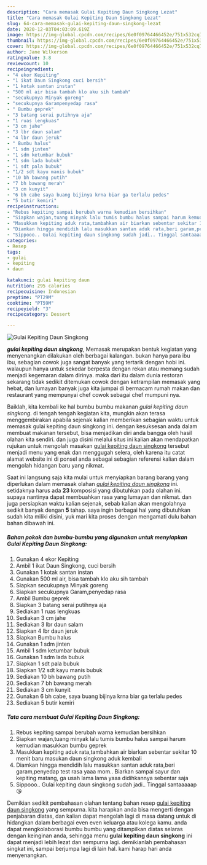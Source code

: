 ```yaml
---
description: "Cara memasak Gulai Kepiting Daun Singkong Lezat"
title: "Cara memasak Gulai Kepiting Daun Singkong Lezat"
slug: 64-cara-memasak-gulai-kepiting-daun-singkong-lezat
date: 2020-12-03T04:03:09.619Z
image: https://img-global.cpcdn.com/recipes/6e0f09764466452e/751x532cq70/gulai-kepiting-daun-singkong-foto-resep-utama.jpg
thumbnail: https://img-global.cpcdn.com/recipes/6e0f09764466452e/751x532cq70/gulai-kepiting-daun-singkong-foto-resep-utama.jpg
cover: https://img-global.cpcdn.com/recipes/6e0f09764466452e/751x532cq70/gulai-kepiting-daun-singkong-foto-resep-utama.jpg
author: Jane Wilkerson
ratingvalue: 3.8
reviewcount: 10
recipeingredient:
- "4 ekor Kepiting"
- "1 ikat Daun Singkong cuci bersih"
- "1 kotak santan instan"
- "500 ml air bisa tambah klo aku sih tambah"
- "secukupnya Minyak goreng"
- "secukupnya Garampenyedap rasa"
- " Bumbu geprek"
- "3 batang serai putihnya aja"
- "1 ruas lengkuas"
- "3 cm jahe"
- "3 lbr daun salam"
- "4 lbr daun jeruk"
- " Bumbu halus"
- "1 sdm jinten"
- "1 sdm ketumbar bubuk"
- "1 sdm lada bubuk"
- "1 sdt pala bubuk"
- "1/2 sdt kayu manis bubuk"
- "10 bh bawang putih"
- "7 bh bawang merah"
- "3 cm kunyit"
- "6 bh cabe saya buang bijinya krna biar ga terlalu pedes"
- "5 butir kemiri"
recipeinstructions:
- "Rebus kepiting sampai berubah warna kemudian bersihkan"
- "Siapkan wajan,tuang minyak lalu tumis bumbu halus sampai harum kemudian masukkan bumbu geprek"
- "Masukkan kepiting aduk rata,tambahkan air biarkan sebentar sekitar 10 menit baru masukan daun singkong aduk kembali"
- "Diamkan hingga mendidih lalu masukkan santan aduk rata,beri garam,penyedap test rasa yaaa mom.. Biarkan sampai sayur dan kepiting matang, ga usah lama lama yaaa didihkannya sebentar saja"
- "Sippooo.. Gulai kepiting daun singkong sudah jadi.. Tinggal santaaaaap😘"
categories:
- Resep
tags:
- gulai
- kepiting
- daun

katakunci: gulai kepiting daun 
nutrition: 295 calories
recipecuisine: Indonesian
preptime: "PT29M"
cooktime: "PT59M"
recipeyield: "3"
recipecategory: Dessert

---
```



![Gulai Kepiting Daun Singkong](https://img-global.cpcdn.com/recipes/6e0f09764466452e/751x532cq70/gulai-kepiting-daun-singkong-foto-resep-utama.jpg)

<b><i>gulai kepiting daun singkong</i></b>, Memasak merupakan bentuk kegiatan yang menyenangkan dilakukan oleh berbagai kalangan. bukan hanya para ibu ibu, sebagian cowok juga sangat banyak yang tertarik dengan hobi ini. walaupun hanya untuk sekedar berpesta dengan rekan atau memang sudah menjadi kegemaran dalam dirinya. maka dari itu dalam dunia restoran sekarang tidak sedikit ditemukan cowok dengan ketrampilan memasak yang hebat, dan lumayan banyak juga kita jumpai di bermacam rumah makan dan restaurant yang mempunyai chef cowok sebagai chef mumpuni nya.



Baiklah, kita kembali ke hal bumbu bumbu makanan <i>gulai kepiting daun singkong</i>. di tengah tengah kegiatan kita, mungkin akan terasa menggembirakan apabila sejenak kalian memberikan sebagian waktu untuk memasak gulai kepiting daun singkong ini. dengan kesuksesan anda dalam membuat makanan tersebut, bisa menjadikan diri anda bangga oleh hasil olahan kita sendiri. dan juga disini melalui situs ini kalian akan mendapatkan rujukan untuk mengolah masakan <u>gulai kepiting daun singkong</u> tersebut menjadi menu yang enak dan menggugah selera, oleh karena itu catat alamat website ini di ponsel anda sebagai sebagian referensi kalian dalam mengolah hidangan baru yang nikmat.


Saat ini langsung saja kita mulai untuk menyiapkan barang barang yang diperlukan dalam memasak olahan <u><i>gulai kepiting daun singkong</i></u> ini. setidaknya harus ada <b>23</b> komposisi yang dibutuhkan pada olahan ini. supaya nantinya dapat membuahkan rasa yang lumayan dan nikmat. dan juga persiapkan waktu kalian sejenak, sebab kalian akan mengolahnya sedikit banyak dengan <b>5</b> tahap. saya ingin berbagai hal yang dibutuhkan sudah kita miliki disini, yuk mari kita proses dengan mengamati dulu bahan bahan dibawah ini.

<!--inarticleads1-->

##### Bahan pokok dan bumbu-bumbu yang digunakan untuk menyiapkan Gulai Kepiting Daun Singkong:

1. Gunakan 4 ekor Kepiting
1. Ambil 1 ikat Daun Singkong, cuci bersih
1. Gunakan 1 kotak santan instan
1. Gunakan 500 ml air, bisa tambah klo aku sih tambah
1. Siapkan secukupnya Minyak goreng
1. Siapkan secukupnya Garam,penyedap rasa
1. Ambil  Bumbu geprek
1. Siapkan 3 batang serai putihnya aja
1. Sediakan 1 ruas lengkuas
1. Sediakan 3 cm jahe
1. Sediakan 3 lbr daun salam
1. Siapkan 4 lbr daun jeruk
1. Siapkan  Bumbu halus
1. Gunakan 1 sdm jinten
1. Ambil 1 sdm ketumbar bubuk
1. Gunakan 1 sdm lada bubuk
1. Siapkan 1 sdt pala bubuk
1. Siapkan 1/2 sdt kayu manis bubuk
1. Sediakan 10 bh bawang putih
1. Sediakan 7 bh bawang merah
1. Sediakan 3 cm kunyit
1. Gunakan 6 bh cabe, saya buang bijinya krna biar ga terlalu pedes
1. Sediakan 5 butir kemiri




<!--inarticleads2-->

##### Tata cara membuat Gulai Kepiting Daun Singkong:

1. Rebus kepiting sampai berubah warna kemudian bersihkan
1. Siapkan wajan,tuang minyak lalu tumis bumbu halus sampai harum kemudian masukkan bumbu geprek
1. Masukkan kepiting aduk rata,tambahkan air biarkan sebentar sekitar 10 menit baru masukan daun singkong aduk kembali
1. Diamkan hingga mendidih lalu masukkan santan aduk rata,beri garam,penyedap test rasa yaaa mom.. Biarkan sampai sayur dan kepiting matang, ga usah lama lama yaaa didihkannya sebentar saja
1. Sippooo.. Gulai kepiting daun singkong sudah jadi.. Tinggal santaaaaap😘




Demikian sedikit pembahasan olahan tentang bahan resep <u>gulai kepiting daun singkong</u> yang sempurna. kita harapkan anda bisa mengerti dengan penjabaran diatas, dan kalian dapat mengolah lagi di masa datang untuk di hidangkan dalam berbagai even even keluarga atau kolega kamu. anda dapat mengkolaborasi bumbu bumbu yang ditampilkan diatas selaras dengan keinginan anda, sehingga menu <b>gulai kepiting daun singkong</b> ini dapat menjadi lebih lezat dan sempurna lagi. demikianlah pembahasan singkat ini, sampai berjumpa lagi di lain hal. kami harap hari anda menyenangkan.
